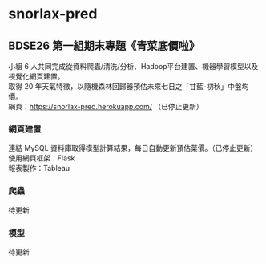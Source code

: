 # snorlax-pred
## BDSE26 第一組期末專題《青菜底價啦》
小組 6 人共同完成從資料爬蟲/清洗/分析、Hadoop平台建置、機器學習模型以及視覺化網頁建置。  
取得 20 年天氣特徵，以隨機森林回歸器預估未來七日之「甘藍-初秋」中盤均價。  
網頁：https://snorlax-pred.herokuapp.com/  （已停止更新）

### 網頁建置
連結 MySQL 資料庫取得模型計算結果，每日自動更新預估菜價。（已停止更新）   
使用網頁框架：Flask  
報表製作：Tableau  

### 爬蟲
待更新  

### 模型
待更新  
